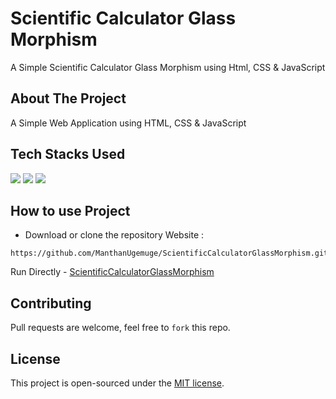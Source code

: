 # Scientific Calculator Glass Morphism
A Simple Scientific Calculator Glass Morphism using Html, CSS & JavaScript

## About The Project

A Simple Web Application using HTML, CSS & JavaScript

## Tech Stacks Used

<a target="_blank" href="https://www.w3schools.com/html/default.asp"><img src="https://img.shields.io/badge/html5%20-%23E34F26.svg?&style=for-the-badge&logo=html5&logoColor=white"></img></a>
<a target="_blank" href="https://www.w3schools.com/css/default.asp"><img src="https://img.shields.io/badge/css3%20-%231572B6.svg?&style=for-the-badge&logo=css3&logoColor=white"></img></a>
<a target="_blank" href="https://www.w3schools.com/js/default.asp"><img src="https://img.shields.io/badge/javascript%20-%23323330.svg?&style=for-the-badge&logo=javascript&logoColor=%23F7DF1E"></img></a>

## How to use Project
- Download or clone the repository Website : 
 
```
https://github.com/ManthanUgemuge/ScientificCalculatorGlassMorphism.git
```
Run Directly - [ScientificCalculatorGlassMorphism](https://manthanugemuge.github.io/ScientificCalculatorGlassMorphism/)

## Contributing
Pull requests are welcome, feel free to ```fork``` this repo.

## License
This project is open-sourced under the [MIT license]().
